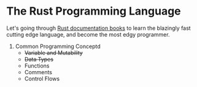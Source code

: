# The Rust Programming Language
Let's going through [Rust documentation books](https://doc.rust-lang.org/book/) to learn the blazingly fast cutting edge language, and become the most edgy programmer.

1. Common Programming Conceptd
    - ~~Variable and Mutability~~
    - ~~Data Types~~
    - Functions
    - Comments
    - Control Flows
